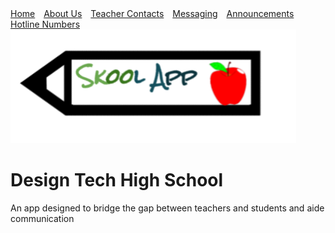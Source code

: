 <html>
  <head> 
  <style> 
    .nav-item{
    margin-right:10px;
    }
    </style>
  </head>
  <body>
    <nav class="navbar navbar-expand-lg navbar-light bg-light">
  <div class="collapse navbar-collapse" id="navbarNavAltMarkup">
    <div class="navbar-nav">
      <a class="nav-item nav-link active" href="#">Home</a>
      <a class="nav-item nav-link" href="https://favorjeremiah.wixsite.com/mysite">About Us</a>
      <a class="nav-item nav-link" href="https://favorjeremiah.wixsite.com/mysite/teacher-finder">Teacher Contacts</a>
      <a class="nav-item nav-link" href="#">Messaging</a>
      <a class="nav-item nav-link disabled" href="https://favorjeremiah.wixsite.com/mysite/announcements">Announcements</a>
      <a class="nav-item nav-link" href="https://favorjeremiah.wixsite.com/mysite/conflicts">Hotline Numbers</a>
    </div>
  </div>
  </nav>
   <img src="Untitled drawing (4) - Edited.png"/> 
   <h1>Design Tech High School</h1>
   <p>An app designed to bridge the gap between teachers and students and aide communication</p>
  </body>
</html>

